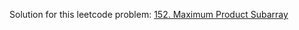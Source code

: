 Solution for this leetcode problem: [152. Maximum Product Subarray](https://leetcode.com/problems/maximum-product-subarray)
